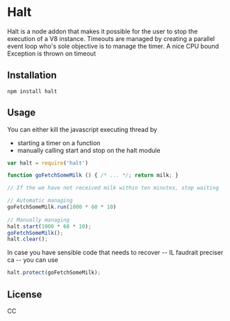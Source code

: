 Halt
====
Halt is a node addon that makes it possible for the user to stop the execution of a V8 instance.
Timeouts are managed by creating a parallel event loop who's sole objective is to manage the timer.
A nice CPU bound Exception is thrown on timeout


Installation
------------
``` 
npm install halt
```

Usage
-----
You can either kill the javascript executing thread by 
* starting a timer on a function
* manually calling start and stop on the halt module
```javascript
var halt = require('halt')

function goFetchSomeMilk () { /* ... */; return milk; }

// If the we have not received milk within ten minutes, stop waiting

// Automatic managing
goFetchSomeMilk.run(1000 * 60 * 10)
 
// Manually managing
halt.start(1000 * 60 * 10);
goFetchSomeMilk();
halt.clear();
```

In case you have sensible code that needs to recover -- IL faudrait preciser ca -- 
you can use
```javascript
halt.protect(goFetchSomeMilk);
```

License
-------
CC

